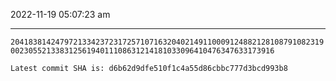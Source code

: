2022-11-19 05:07:23 am

---

`204183814247972133423723172571071632040214911000912488212810879108231900230552133831256194011108631214181033096410476347633173916`

`Latest commit SHA is: d6b62d9dfe510f1c4a55d86cbbc777d3bcd993b8 `
